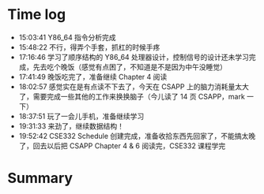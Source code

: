 # Time log

- 15:03:41 Y86_64 指令分析完成
- 15:48:22 不行，得弄个手套，抓杠的时候手疼
- 17:16:46 学习了顺序结构的 Y86_64 处理器设计，控制信号的设计还未学习完成，先去吃个晚饭（感觉有点困了，不知道是不是因为中午没睡觉）
- 17:41:49 晚饭吃完了，准备继续 Chapter 4 阅读
- 18:02:57 感觉实在是有点读不下去了，今天在 CSAPP 上的脑力消耗量太大了，需要完成一些其他的工作来换换脑子（今儿读了 14 页 CSAPP，mark 一下）
- 18:37:51 玩了一会儿手机，准备继续学习
- 19:31:33 来劲了，继续数据结构！
- 19:52:42 CSE332 Schedule 创建完成，准备收拾东西先回家了，不能搞太晚了，回去以后把 CSAPP Chapter 4 & 6 阅读完，CSE332 课程学完

# Summary
